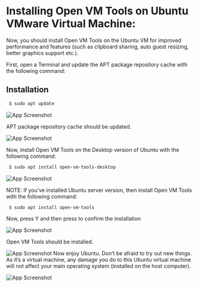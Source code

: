 
# Installing Open VM Tools on Ubuntu VMware Virtual Machine:

Now, you should install Open VM Tools on the Ubuntu VM for improved performance and features (such as clipboard sharing, auto guest resizing, better graphics support etc.).


First, open a Terminal and update the APT package repository cache with the following command:





## Installation


```bash
 $ sudo apt update
```
      


![App Screenshot](https://linuxhint.com/wp-content/uploads/2020/01/37-5.png)

APT package repository cache should be updated.

![App Screenshot](https://linuxhint.com/wp-content/uploads/2020/01/38-5.png)

Now, install Open VM Tools on the Desktop version of Ubuntu with the following command:

```bash
 $ sudo apt install open-vm-tools-desktop
```
![App Screenshot](https://linuxhint.com/wp-content/uploads/2020/01/39-4.png)

NOTE: If you’ve installed Ubuntu server version, then install Open VM Tools with the following command:

```bash
 $ sudo apt install open-vm-tools
```
Now, press Y and then press <Enter> to confirm the installation

![App Screenshot](https://linuxhint.com/wp-content/uploads/2020/01/40-1.png)

Open VM Tools should be installed.

![App Screenshot](https://linuxhint.com/wp-content/uploads/2020/01/41-2.png)
Now enjoy Ubuntu. Don’t be afraid to try out new things. As it’s a virtual machine, any damage you do to this Ubuntu virtual machine will not affect your main operating system (installed on the host computer).

![App Screenshot](https://linuxhint.com/wp-content/uploads/2020/01/42-2.png)